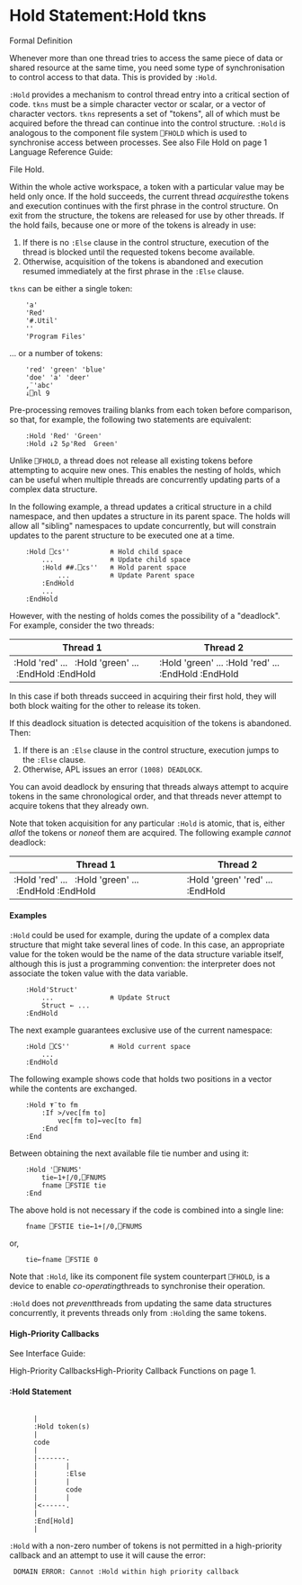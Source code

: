 




<h1 class="heading"><span class="name">Hold Statement</span><span class="command">:Hold tkns</span></h1>

Formal Definition


Whenever more than one thread tries to access the same piece of data or shared resource at the same time, you need some type of synchronisation to control access to that data. This is provided by `:Hold`.



`:Hold` provides a mechanism to control thread entry into a critical section of code. `tkns` must be a simple character vector or scalar, or a vector of character vectors. `tkns` represents a set of "tokens", all of which must be acquired before the thread can continue into the control structure. `:Hold` is analogous to the component file system `⎕FHOLD` which is used to synchronise access between processes. See also File Hold on page 1
Language Reference Guide: 

File Hold.


Within the whole active workspace, a token with a particular value may be held only once. If the hold succeeds, the current thread *acquires*the tokens and execution continues with the first phrase in the control structure. On exit from the structure, the tokens are released for use by other threads. If the hold fails, because one or more of the tokens is already in use:

1. If there is no `:Else` clause in the control structure, execution of the thread is blocked until the requested tokens become available.
2. Otherwise, acquisition of the tokens is abandoned and execution resumed immediately at the first phrase in the `:Else` clause.

`tkns` can be either a single token:
```apl
    'a'
    'Red'
    '#.Util'
    ''
    'Program Files'
```


… or a number of tokens:
```apl
    'red' 'green' 'blue'
    'doe' 'a' 'deer'
    ,¨'abc'
    ↓⎕nl 9
```


Pre-processing removes trailing blanks from each token before comparison, so that, for example, the following two statements are equivalent:
```apl
    :Hold 'Red' 'Green' 
    :Hold ↓2 5⍴'Red  Green'
```


Unlike `⎕FHOLD`, a thread does not release all existing tokens before attempting to acquire new ones. This enables the nesting of holds, which can be useful when multiple threads are concurrently updating parts of a complex data structure.


In the following example, a thread updates a critical structure in a child namespace, and then updates a structure in its parent space. The holds will allow all "sibling" namespaces to update concurrently, but will constrain updates to the parent structure to be executed one at a time.
```apl
    :Hold ⎕cs''          ⍝ Hold child space     
        ...              ⍝ Update child space
        :Hold ##.⎕cs''   ⍝ Hold parent space 
            ...          ⍝ Update Parent space
        :EndHold
        ...
    :EndHold
```


However, with the nesting of holds comes the possibility of a "deadlock". For example, consider the two threads:

| Thread 1 | Thread 2 |
| --- | ---  |
| :Hold 'red'     ...     :Hold 'green'         ...     :EndHold :EndHold | :Hold 'green'     ...     :Hold 'red'          ...     :EndHold :EndHold |


In this case if both threads succeed in acquiring their first hold, they will both block waiting for the other to release its token.


If this deadlock situation is detected acquisition of the tokens is abandoned. Then:

1. If there is an `:Else` clause in the control structure,  execution jumps to the `:Else` clause.
2. Otherwise, APL issues an error `(1008) DEADLOCK`.

You can avoid deadlock by ensuring that threads always attempt to acquire tokens in the same chronological order, and that threads never attempt to acquire tokens that they already own.


Note that token acquisition for any particular `:Hold` is atomic, that is, either *all*of the tokens or *none*of them are acquired. The following example *cannot* deadlock:

| Thread 1 | Thread 2 |
| --- | ---  |
| :Hold 'red'     ...     :Hold 'green'         ...     :EndHold :EndHold | :Hold 'green' 'red'     ...     :EndHold |

#### Examples


`:Hold` could be used for example, during the update of a complex data structure that might take several lines of code. In this case, an appropriate value for the token would be the name of the data structure variable itself, although this is just a programming convention: the interpreter does not associate the token value with the data variable.
```apl
    :Hold'Struct'
        ...              ⍝ Update Struct
        Struct ← ...
    :EndHold
```


The next example guarantees exclusive use of the current namespace:
```apl
    :Hold ⎕CS''          ⍝ Hold current space
        ...
    :EndHold
```


The following example shows code that holds two positions in a vector while the contents are exchanged.
```apl
    :Hold ⍕¨to fm
        :If >/vec[fm to]
            vec[fm to]←vec[to fm]
        :End
    :End
```


Between obtaining the next available file tie number and using it:
```apl
    :Hold '⎕FNUMS'
        tie←1+⌈/0,⎕FNUMS
        fname ⎕FSTIE tie
    :End
```


The above hold is not necessary if the code is combined into a single line:
```apl
    fname ⎕FSTIE tie←1+⌈/0,⎕FNUMS
```


or,
```apl
    tie←fname ⎕FSTIE 0
```


Note that `:Hold`, like its component file system counterpart `⎕FHOLD`, is a device to enable *co-operating*threads to synchronise their operation.


`:Hold` does not *prevent*threads from updating the same data structures concurrently, it prevents threads only from `:Hold`ing the same tokens.

#### High-Priority Callbacks



See 
Interface Guide: 

High-Priority CallbacksHigh-Priority Callback Functions on page 1.


#### :Hold Statement

```apl
 
      |
      :Hold token(s)
      |
      code
      |
      |-------.
      |       |
      |       :Else
      |       |
      |       code
      |       |
      |<------.
      |
      :End[Hold]
      |
```


`:Hold`
 with a non-zero number of tokens is not permitted in a high-priority callback and an attempt to use it  will cause the error:
```apl
 DOMAIN ERROR: Cannot :Hold within high priority callback
```


